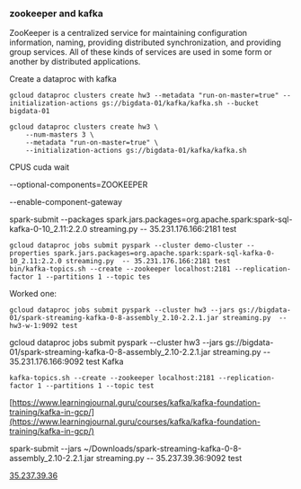### zookeeper and kafka
ZooKeeper is a centralized service for maintaining configuration information, naming, providing distributed synchronization, and providing group services. All of these kinds of services are used in some form or another by distributed applications.


Create a dataproc with kafka
```
gcloud dataproc clusters create hw3 --metadata "run-on-master=true" --initialization-actions gs://bigdata-01/kafka/kafka.sh --bucket bigdata-01

gcloud dataproc clusters create hw3 \
    --num-masters 3 \
    --metadata "run-on-master=true" \
    --initialization-actions gs://bigdata-01/kafka/kafka.sh
```
CPUS cuda wait 

--optional-components=ZOOKEEPER

--enable-component-gateway 

spark-submit --packages spark.jars.packages=org.apache.spark:spark-sql-kafka-0-10_2.11:2.2.0 streaming.py  -- 35.231.176.166:2181 test
````
gcloud dataproc jobs submit pyspark --cluster demo-cluster --properties spark.jars.packages=org.apache.spark:spark-sql-kafka-0-10_2.11:2.2.0 streaming.py  -- 35.231.176.166:2181 test
bin/kafka-topics.sh --create --zookeeper localhost:2181 --replication-factor 1 --partitions 1 --topic tes
````
Worked one:
````
gcloud dataproc jobs submit pyspark --cluster hw3 --jars gs://bigdata-01/spark-streaming-kafka-0-8-assembly_2.10-2.2.1.jar streaming.py  -- hw3-w-1:9092 test
````
gcloud dataproc jobs submit pyspark --cluster hw3 --jars gs://bigdata-01/spark-streaming-kafka-0-8-assembly_2.10-2.2.1.jar streaming.py  -- 35.231.176.166:9092 test
Kafka
````
kafka-topics.sh --create --zookeeper localhost:2181 --replication-factor 1 --partitions 1 --topic test
````

[https://www.learningjournal.guru/courses/kafka/kafka-foundation-training/kafka-in-gcp/](https://www.learningjournal.guru/courses/kafka/kafka-foundation-training/kafka-in-gcp/)

spark-submit --jars ~/Downloads/spark-streaming-kafka-0-8-assembly_2.10-2.2.1.jar streaming.py  -- 35.237.39.36:9092 test

[35.237.39.36](https://35.237.39.36/)
<!--stackedit_data:
eyJoaXN0b3J5IjpbLTE1OTkwMjE4MzQsMjAxNDcyODMsLTQ1NT
AxODcxMSw0NjcyOTc2NjYsLTc3ODk1NDc2MSwtOTQ5OTAxMjYw
LDEzNjA4MDczMzUsLTE0NjA3NDY4OTcsNTQ1NTIzNDQ1LC0xMT
U3MzEyOTEsMjAyMzM3NTg2MywxOTEzMjk1MzgzLC0yMDk0NTcz
MjE0LDM5ODQyODM5NSwxMzM0MzU4NDI3LC0xNjM1NzUzMTQ0XX
0=
-->